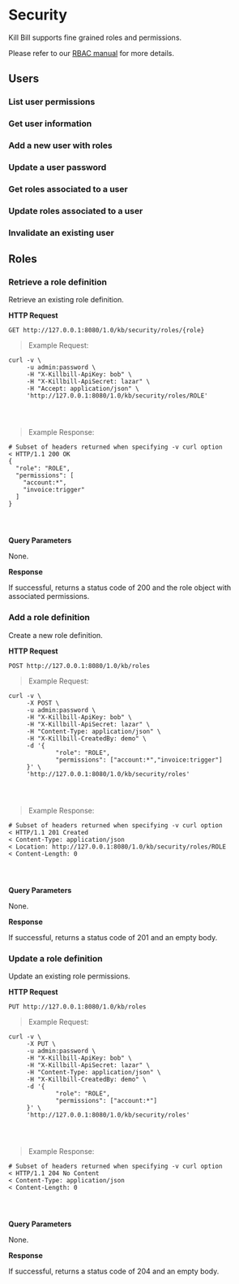 # Security

Kill Bill supports fine grained roles and permissions.

Please refer to our [RBAC manual](https://docs.killbill.io/latest/user_management.html) for more details.

## Users

### List user permissions

### Get user information

### Add a new user with roles

### Update a user password

### Get roles associated to a user

### Update roles associated to a user

### Invalidate an existing user

## Roles

### Retrieve a role definition

Retrieve an existing role definition.

**HTTP Request**

`GET http://127.0.0.1:8080/1.0/kb/security/roles/{role}`

> Example Request:

```shell
curl -v \
     -u admin:password \
     -H "X-Killbill-ApiKey: bob" \
     -H "X-Killbill-ApiSecret: lazar" \
     -H "Accept: application/json" \
     'http://127.0.0.1:8080/1.0/kb/security/roles/ROLE'
```

```java
```

```ruby
```

```python
```

> Example Response:

```shell
# Subset of headers returned when specifying -v curl option
< HTTP/1.1 200 OK
{
  "role": "ROLE",
  "permissions": [
    "account:*",
    "invoice:trigger"
  ]
}
```

```java
```

```ruby
```

```python
```

**Query Parameters**

None.

**Response**

If successful, returns a status code of 200 and the role object with associated permissions.

### Add a role definition

Create a new role definition.

**HTTP Request**

`POST http://127.0.0.1:8080/1.0/kb/roles`

> Example Request:

```shell
curl -v \
     -X POST \
     -u admin:password \
     -H "X-Killbill-ApiKey: bob" \
     -H "X-Killbill-ApiSecret: lazar" \
     -H "Content-Type: application/json" \
     -H "X-Killbill-CreatedBy: demo" \
     -d '{
             "role": "ROLE",
             "permissions": ["account:*","invoice:trigger"]
     }' \
     'http://127.0.0.1:8080/1.0/kb/security/roles'
```

```java
```

```ruby
```

```python
```

> Example Response:

```shell
# Subset of headers returned when specifying -v curl option
< HTTP/1.1 201 Created
< Content-Type: application/json
< Location: http://127.0.0.1:8080/1.0/kb/security/roles/ROLE
< Content-Length: 0
```

```java
```

```ruby
```

```python
```

**Query Parameters**

None.

**Response**

If successful, returns a status code of 201 and an empty body.

### Update a role definition

Update an existing role permissions.

**HTTP Request**

`PUT http://127.0.0.1:8080/1.0/kb/roles`

> Example Request:

```shell
curl -v \
     -X PUT \
     -u admin:password \
     -H "X-Killbill-ApiKey: bob" \
     -H "X-Killbill-ApiSecret: lazar" \
     -H "Content-Type: application/json" \
     -H "X-Killbill-CreatedBy: demo" \
     -d '{
             "role": "ROLE",
             "permissions": ["account:*"]
     }' \
     'http://127.0.0.1:8080/1.0/kb/security/roles'
```

```java
```

```ruby
```

```python
```

> Example Response:

```shell
# Subset of headers returned when specifying -v curl option
< HTTP/1.1 204 No Content
< Content-Type: application/json
< Content-Length: 0
```

```java
```

```ruby
```

```python
```

**Query Parameters**

None.

**Response**

If successful, returns a status code of 204 and an empty body.
